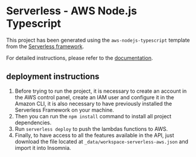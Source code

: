 # Serverless - AWS Node.js Typescript

This project has been generated using the `aws-nodejs-typescript` template from the [Serverless framework](https://www.serverless.com/).

For detailed instructions, please refer to the [documentation](https://www.serverless.com/framework/docs/providers/aws/).

## deployment instructions
1) Before trying to run the project, it is necessary to create an account in the AWS control panel, create an IAM user and configure it in the Amazon CLI, it is also necessary to have previously installed the Serverless Framework on your machine.
2) Then you can run the `npm install` command to install all project dependencies.
3) Run `serverless deploy` to push the lambdas functions to AWS.
4) Finally, to have access to all the features available in the API, just download the file located at `_data/workspace-serverless-aws.json` and import it into Insomnia.